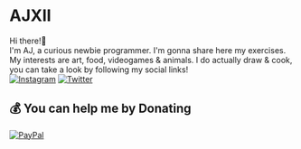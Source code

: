 # AJXII

Hi there!👋 <br>
I'm AJ, a curious newbie programmer. I'm gonna share here my exercises. <br>
My interests are art, food, videogames & animals. I do actually draw & cook, you can take a look by following my social links! <br>
[![Instagram](https://img.shields.io/badge/Instagram-%23E4405F.svg?logo=Instagram&logoColor=white)](https://www.instagram.com/ajxii_homecooking/)
[![Twitter](https://img.shields.io/badge/Twitter-1DA1F2?style=for-the-badge&logo=twitter&logoColor=white)](https://twitter.com/ajxii_den)

 ## 💰 You can help me by Donating
  [![PayPal](https://img.shields.io/badge/PayPal-00457C?style=for-the-badge&logo=paypal&logoColor=white)](paypal.me/jacopoaruta) 
